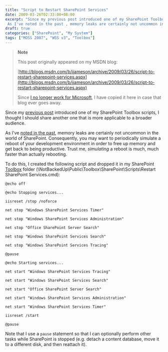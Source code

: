 ```yaml
---
title: "Script to Restart SharePoint Services"
date: 2009-03-26T02:33:00+08:00
excerpt: "Since my previous post introduced one of my SharePoint Toolbox scripts, I thought I should share another one that is more applicable to a broader audience. 
 As I've noted in the past , memory leaks are certainly not uncommon in the world of SharePoint..."
draft: true
categories: ["SharePoint", "My System"]
tags: ["MOSS 2007", "WSS v3", "Toolbox"]
---
```


> **Note**
> 
> This post originally appeared on my MSDN blog:  
>   
> 
> [http://blogs.msdn.com/b/jjameson/archive/2009/03/26/script-to-restart-sharepoint-services.aspx](http://blogs.msdn.com/b/jjameson/archive/2009/03/26/script-to-restart-sharepoint-services.aspx)
> 
> Since [I no longer work for Microsoft](/blog/jjameson/2011/09/02/last-day-with-microsoft), I have copied it here in case that blog ever goes away.


Since my [previous post](/blog/jjameson/2009/03/26/sharepoint-uls-logs-flooded-with-preserving-template-record-with-size) introduced one of my SharePoint Toolbox scripts, I thought I should share another one that is more applicable to a broader audience.

As I've [noted in the past](/blog/jjameson/2008/04/09/memory-leak-in-splimitedwebpartmanager-a-k-a-idisposables-containing-idisposables), memory leaks are certainly not uncommon in the world of SharePoint. Consequently, you may want to periodically simulate a reboot of your development environment in order to free up memory and get back to being productive. Trust me, *simulating* a reboot is much, much faster than actually rebooting.

To do this, I created the following script and dropped it in my SharePoint [Toolbox](/blog/jjameson/2007/03/22/backedup-and-notbackedup) folder (\NotBackedUp\Public\Toolbox\SharePoint\Scripts\Restart SharePoint Services.cmd):



    @echo off
    
    @echo Stopping services...
    
    iisreset /stop /noforce
    
    net stop "Windows SharePoint Services Timer"
    
    net stop "Windows SharePoint Services Administration"
    
    net stop "Office SharePoint Server Search"
    
    net stop "Windows SharePoint Services Search"
    
    net stop "Windows SharePoint Services Tracing"
    
    @pause
    
    @echo Starting services...
    
    net start "Windows SharePoint Services Tracing"
    
    net start "Windows SharePoint Services Search"
    
    net start "Office SharePoint Server Search"
    
    net start "Windows SharePoint Services Administration"
    
    net start "Windows SharePoint Services Timer"
    
    iisreset /start
    
    @pause



Note that I use a `pause` statement so that I can optionally perform other tasks while SharePoint is stopped (e.g. detach a content database, move it to a different disk, and then reattach it).

